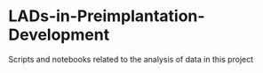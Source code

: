# LADs-in-Preimplantation-Development
Scripts and notebooks related to the analysis of data in this project
